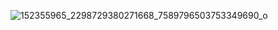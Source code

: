 

![152355965_2298729380271668_7589796503753349690_o](https://user-images.githubusercontent.com/79748858/111016587-95b18a80-838d-11eb-8f60-7f5fd2de6a75.jpg)

